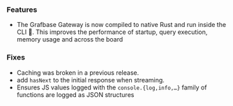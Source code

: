 ### Features

- The Grafbase Gateway is now compiled to native Rust and run inside the CLI 🎉. This improves the performance of startup, query execution, memory usage and across the board

### Fixes

- Caching was broken in a previous release.
- add `hasNext` to the initial response when streaming.
- Ensures JS values logged with the `console.{log,info,…}` family of functions are logged as JSON structures
